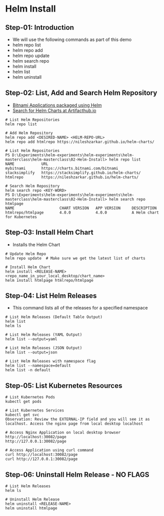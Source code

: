 # Helm Install 

## Step-01: Introduction
- We will use the following commands as part of this demo
- helm repo list
- helm repo add
- helm repo update
- helm search repo
- helm install
- helm list
- helm uninstall 




## Step-02: List, Add and Search Helm Repository
- [Bitnami Applications packaged using Helm](https://bitnami.com/stacks/helm)
- [Search for Helm Charts at Artifacthub.io](https://artifacthub.io/)

```t
# List Helm Repositories
helm repo list

# Add Helm Repository
helm repo add <DESIRED-NAME> <HELM-REPO-URL>
helm repo add htmlrepo https://nileshzarkar.github.io/helm-charts/

# List Helm Repositories
PS D:\Experiments\helm-experiments\helm-experiments\helm-masterclass\helm-masterclass\02-Helm-Install> helm repo list
NAME            URL
mybitnami       https://charts.bitnami.com/bitnami
stacksimplify   https://stacksimplify.github.io/helm-charts/
htmlrepo        https://nileshzarkar.github.io/helm-charts/

# Search Helm Repository
helm search repo <KEY-WORD>
PS D:\Experiments\helm-experiments\helm-experiments\helm-masterclass\helm-masterclass\02-Helm-Install> helm search repo htmlpage
NAME                    CHART VERSION   APP VERSION     DESCRIPTION
htmlrepo/htmlpage       4.0.0           4.0.0           A Helm chart for Kubernetes
```




## Step-03: Install Helm Chart
- Installs the Helm Chart
```t
# Update Helm Repo
helm repo update  # Make sure we get the latest list of charts

# Install Helm Chart
helm install <RELEASE-NAME> <repo_name_in_your_local_desktop/chart_name>
helm install htmlpage htmlrepo/htmlpage
```




## Step-04: List Helm Releases
- This command lists all of the releases for a specified namespace
```t
# List Helm Releases (Default Table Output)
helm list 
helm ls

# List Helm Releases (YAML Output)
helm list --output=yaml

# List Helm Releases (JSON Output)
helm list --output=json

# List Helm Releases with namespace flag
helm list --namespace=default
helm list -n default
```




## Step-05: List Kubernetes Resources
```t
# List Kubernetes Pods
kubectl get pods

# List Kubernetes Services
kubectl get svc
Observation: Review the EXTERNAL-IP field and you will see it as localhost. Access the nginx page from local desktop localhost

# Access Nginx Application on local desktop browser
http://localhost:30082/page
http://127.0.0.1:30082/page

# Access Application using curl command
curl http://localhost:30082/page
curl http://127.0.0.1:30082/page
```




## Step-06: Uninstall Helm Release - NO FLAGS
```t
# List Helm Releases
helm ls

# Uninstall Helm Release
helm uninstall <RELEASE-NAME>
helm uninstall htmlpage 
```
